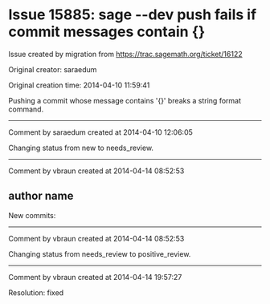 # Issue 15885: sage --dev push fails if commit messages contain {}

Issue created by migration from https://trac.sagemath.org/ticket/16122

Original creator: saraedum

Original creation time: 2014-04-10 11:59:41

Pushing a commit whose message contains '{}' breaks a string format command.


---

Comment by saraedum created at 2014-04-10 12:06:05

Changing status from new to needs_review.


---

Comment by vbraun created at 2014-04-14 08:52:53

author name
----
New commits:


---

Comment by vbraun created at 2014-04-14 08:52:53

Changing status from needs_review to positive_review.


---

Comment by vbraun created at 2014-04-14 19:57:27

Resolution: fixed
